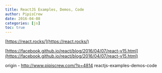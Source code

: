 ```yaml
---
title: ReactJS Examples, Demos, Code
author: PipisCrew
date: 2016-04-08
categories: [js]
toc: true
---
```


[https://react.rocks/](https://react.rocks/)

[https://facebook.github.io/react/blog/2016/04/07/react-v15.html](https://facebook.github.io/react/blog/2016/04/07/react-v15.html)

origin - http://www.pipiscrew.com/?p=4814 reactjs-examples-demos-code